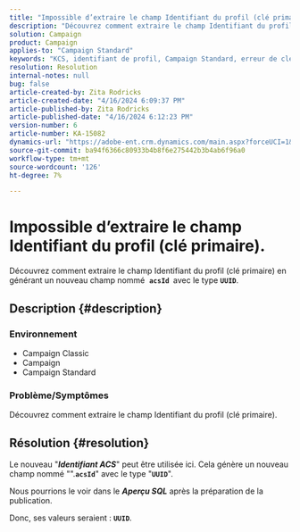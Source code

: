 ```yaml
---
title: "Impossible d’extraire le champ Identifiant du profil (clé primaire)."
description: "Découvrez comment extraire le champ Identifiant du profil (clé primaire) en générant un nouveau champ"
solution: Campaign
product: Campaign
applies-to: "Campaign Standard"
keywords: "KCS, identifiant de profil, Campaign Standard, erreur de clé de Principal"
resolution: Resolution
internal-notes: null
bug: false
article-created-by: Zita Rodricks
article-created-date: "4/16/2024 6:09:37 PM"
article-published-by: Zita Rodricks
article-published-date: "4/16/2024 6:12:23 PM"
version-number: 6
article-number: KA-15082
dynamics-url: "https://adobe-ent.crm.dynamics.com/main.aspx?forceUCI=1&pagetype=entityrecord&etn=knowledgearticle&id=5a585b78-1cfc-ee11-a1ff-6045bd0065b6"
source-git-commit: ba94f6366c80933b4b8f6e275442b3b4ab6f96a0
workflow-type: tm+mt
source-wordcount: '126'
ht-degree: 7%

---
```


# Impossible d’extraire le champ Identifiant du profil (clé primaire).


Découvrez comment extraire le champ Identifiant du profil (clé primaire) en générant un nouveau champ nommé  <b>`acsId `</b>avec le type <b>`UUID`</b>.

## Description {#description}


### <b>Environnement</b>



- Campaign Classic
- Campaign
- Campaign Standard




### <b>Problème/Symptômes</b>

Découvrez comment extraire le champ Identifiant du profil (clé primaire).


## Résolution {#resolution}


Le nouveau &quot;<b>*Identifiant ACS</b>*&quot; peut être utilisée ici. Cela génère un nouveau champ nommé &quot;&quot;.<b>`acsId`</b>&quot; avec le type &quot;<b>`UUID`</b>&quot;.

Nous pourrions le voir dans le <b>*Aperçu SQL</b>* après la préparation de la publication.

Donc, ses valeurs seraient : <b>`UUID`</b>.
